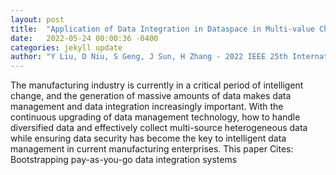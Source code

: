 ```yaml
---
layout: post
title:  "Application of Data Integration in Dataspace in Multi-value Chain Collaboration of Electric Power Manufacturing Industry"
date:   2022-05-24 00:00:36 -0400
categories: jekyll update
author: "Y Liu, D Niu, S Geng, J Sun, H Zhang - 2022 IEEE 25th International Conference on , 2022"
---
```

The manufacturing industry is currently in a critical period of intelligent change, and the generation of massive amounts of data makes data management and data integration increasingly important. With the continuous upgrading of data management technology, how to handle diversified data and effectively collect multi-source heterogeneous data while ensuring data security has become the key to intelligent data management in current manufacturing enterprises. This paper  Cites: Bootstrapping pay-as-you-go data integration systems